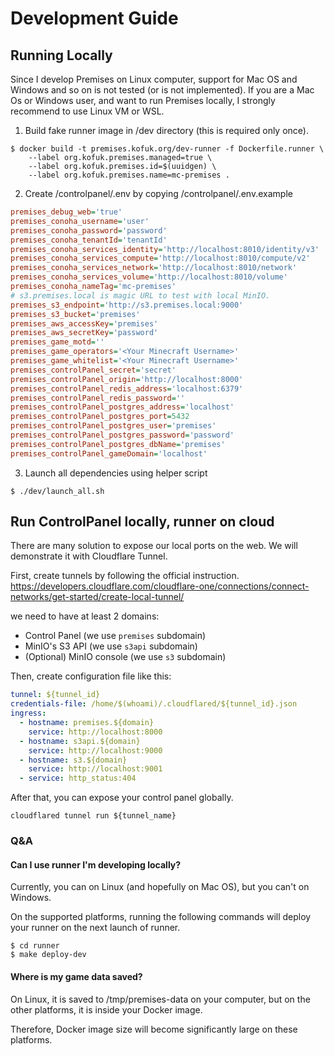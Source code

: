 # Development Guide

## Running Locally

Since I develop Premises on Linux computer, support for Mac OS and Windows and so on is not tested (or is not implemented).
If you are a Mac Os or Windows user, and want to run Premises locally, I strongly recommend to use Linux VM or WSL.

1. Build fake runner image in /dev directory (this is required only once).
```shell
$ docker build -t premises.kofuk.org/dev-runner -f Dockerfile.runner \
    --label org.kofuk.premises.managed=true \
    --label org.kofuk.premises.id=$(uuidgen) \
    --label org.kofuk.premises.name=mc-premises .
```
2. Create /controlpanel/.env by copying /controlpanel/.env.example
```ini
premises_debug_web='true'
premises_conoha_username='user'
premises_conoha_password='password'
premises_conoha_tenantId='tenantId'
premises_conoha_services_identity='http://localhost:8010/identity/v3'
premises_conoha_services_compute='http://localhost:8010/compute/v2'
premises_conoha_services_network='http://localhost:8010/network'
premises_conoha_services_volume='http://localhost:8010/volume'
premises_conoha_nameTag='mc-premises'
# s3.premises.local is magic URL to test with local MinIO.
premises_s3_endpoint='http://s3.premises.local:9000'
premises_s3_bucket='premises'
premises_aws_accessKey='premises'
premises_aws_secretKey='password'
premises_game_motd=''
premises_game_operators='<Your Minecraft Username>'
premises_game_whitelist='<Your Minecraft Username>'
premises_controlPanel_secret='secret'
premises_controlPanel_origin='http://localhost:8000'
premises_controlPanel_redis_address='localhost:6379'
premises_controlPanel_redis_password=''
premises_controlPanel_postgres_address='localhost'
premises_controlPanel_postgres_port=5432
premises_controlPanel_postgres_user='premises'
premises_controlPanel_postgres_password='password'
premises_controlPanel_postgres_dbName='premises'
premises_controlPanel_gameDomain='localhost'
```
3. Launch all dependencies using helper script
```shell
$ ./dev/launch_all.sh
```

## Run ControlPanel locally, runner on cloud

There are many solution to expose our local ports on the web.
We will demonstrate it with Cloudflare Tunnel.

First, create tunnels by following the official instruction.
https://developers.cloudflare.com/cloudflare-one/connections/connect-networks/get-started/create-local-tunnel/

we need to have at least 2 domains:

- Control Panel (we use `premises` subdomain)
- MinIO's S3 API (we use `s3api` subdomain)
- (Optional) MinIO console (we use `s3` subdomain)

Then, create configuration file like this:

```yaml
tunnel: ${tunnel_id}
credentials-file: /home/$(whoami)/.cloudflared/${tunnel_id}.json
ingress:
  - hostname: premises.${domain}
    service: http://localhost:8000
  - hostname: s3api.${domain}
    service: http://localhost:9000
  - hostname: s3.${domain}
    service: http://localhost:9001
  - service: http_status:404
```

After that, you can expose your control panel globally.

```shell
cloudflared tunnel run ${tunnel_name}
```

### Q&A

#### Can I use runner I'm developing locally?

Currently, you can on Linux (and hopefully on Mac OS), but you can't on Windows.

On the supported platforms, running the following commands will deploy your runner on the next launch of runner.

```shell
$ cd runner
$ make deploy-dev
```

#### Where is my game data saved?

On Linux, it is saved to /tmp/premises-data on your computer, but on the other platforms, it is inside your Docker image.

Therefore, Docker image size will become significantly large on these platforms.
